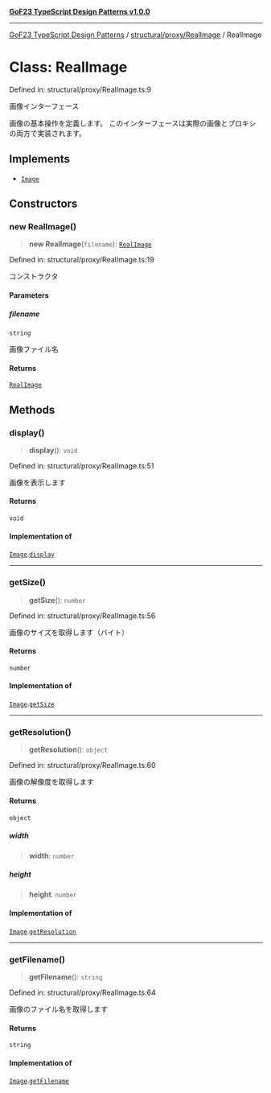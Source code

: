 [**GoF23 TypeScript Design Patterns v1.0.0**](../../../../README.md)

***

[GoF23 TypeScript Design Patterns](../../../../README.md) / [structural/proxy/RealImage](../README.md) / RealImage

# Class: RealImage

Defined in: structural/proxy/RealImage.ts:9

画像インターフェース

画像の基本操作を定義します。
このインターフェースは実際の画像とプロキシの両方で実装されます。

## Implements

- [`Image`](../../Image/interfaces/Image.md)

## Constructors

### new RealImage()

> **new RealImage**(`filename`): [`RealImage`](RealImage.md)

Defined in: structural/proxy/RealImage.ts:19

コンストラクタ

#### Parameters

##### filename

`string`

画像ファイル名

#### Returns

[`RealImage`](RealImage.md)

## Methods

### display()

> **display**(): `void`

Defined in: structural/proxy/RealImage.ts:51

画像を表示します

#### Returns

`void`

#### Implementation of

[`Image`](../../Image/interfaces/Image.md).[`display`](../../Image/interfaces/Image.md#display)

***

### getSize()

> **getSize**(): `number`

Defined in: structural/proxy/RealImage.ts:56

画像のサイズを取得します（バイト）

#### Returns

`number`

#### Implementation of

[`Image`](../../Image/interfaces/Image.md).[`getSize`](../../Image/interfaces/Image.md#getsize)

***

### getResolution()

> **getResolution**(): `object`

Defined in: structural/proxy/RealImage.ts:60

画像の解像度を取得します

#### Returns

`object`

##### width

> **width**: `number`

##### height

> **height**: `number`

#### Implementation of

[`Image`](../../Image/interfaces/Image.md).[`getResolution`](../../Image/interfaces/Image.md#getresolution)

***

### getFilename()

> **getFilename**(): `string`

Defined in: structural/proxy/RealImage.ts:64

画像のファイル名を取得します

#### Returns

`string`

#### Implementation of

[`Image`](../../Image/interfaces/Image.md).[`getFilename`](../../Image/interfaces/Image.md#getfilename)
